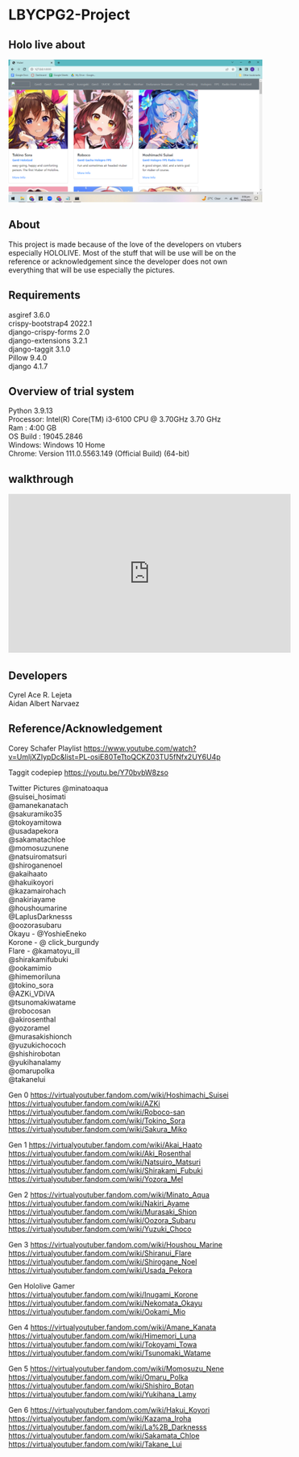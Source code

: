# LBYCPG2-Project

## Holo live about
![Alt text](https://github.com/CyrelA/LBYCPG2-Project/blob/main/sample%20site.png)

## About
This project is made because of the love of the developers on vtubers especially HOLOLIVE. 
Most of the stuff that will be use will be on the reference or acknowledgement since the developer does not own everything that will be use especially the pictures.

## Requirements
asgiref             3.6.0  
crispy-bootstrap4   2022.1  
django-crispy-forms 2.0  
django-extensions   3.2.1  
django-taggit       3.1.0  
Pillow              9.4.0  
django              4.1.7  

## Overview of trial system
Python 3.9.13    
Processor: Intel(R) Core(TM) i3-6100 CPU @ 3.70GHz   3.70 GHz  
Ram : 4:00 GB  
OS Build : 19045.2846  
Windows: Windows 10 Home  
Chrome: Version 111.0.5563.149 (Official Build) (64-bit)  

## walkthrough  

<iframe width="560" height="315" src="https://www.youtube.com/embed/iXG3GaHmmF4" title="YouTube video player" frameborder="0" allow="accelerometer; autoplay; clipboard-write; encrypted-media; gyroscope; picture-in-picture; web-share" allowfullscreen></iframe>
  

## Developers
Cyrel Ace R. Lejeta  
Aidan Albert Narvaez
## Reference/Acknowledgement

Corey Schafer Playlist
https://www.youtube.com/watch?v=UmljXZIypDc&list=PL-osiE80TeTtoQCKZ03TU5fNfx2UY6U4p

Taggit
codepiep
https://youtu.be/Y70bvbW8zso

Twitter Pictures
@minatoaqua  
@suisei_hosimati  
@amanekanatach  
@sakuramiko35  
@tokoyamitowa  
@usadapekora  
@sakamatachloe  
@momosuzunene  
@natsuiromatsuri  
@shiroganenoel  
@akaihaato  
@hakuikoyori  
@kazamairohach  
@nakiriayame  
@houshoumarine  
@LaplusDarknesss  
@oozorasubaru  
Okayu - @YoshieEneko  
Korone - @ click_burgundy  
Flare - @kamatoyu_ill  
@shirakamifubuki  
@ookamimio  
@himemoriluna  
@tokino_sora  
@AZKi_VDiVA  
@tsunomakiwatame  
@robocosan  
@akirosenthal  
@yozoramel  
@murasakishionch  
@yuzukichococh  
@shishirobotan  
@yukihanalamy  
@omarupolka  
@takanelui  



Gen 0
https://virtualyoutuber.fandom.com/wiki/Hoshimachi_Suisei
https://virtualyoutuber.fandom.com/wiki/AZKi
https://virtualyoutuber.fandom.com/wiki/Roboco-san
https://virtualyoutuber.fandom.com/wiki/Tokino_Sora
https://virtualyoutuber.fandom.com/wiki/Sakura_Miko

Gen 1
https://virtualyoutuber.fandom.com/wiki/Akai_Haato
https://virtualyoutuber.fandom.com/wiki/Aki_Rosenthal
https://virtualyoutuber.fandom.com/wiki/Natsuiro_Matsuri
https://virtualyoutuber.fandom.com/wiki/Shirakami_Fubuki
https://virtualyoutuber.fandom.com/wiki/Yozora_Mel

Gen 2
https://virtualyoutuber.fandom.com/wiki/Minato_Aqua
https://virtualyoutuber.fandom.com/wiki/Nakiri_Ayame
https://virtualyoutuber.fandom.com/wiki/Murasaki_Shion
https://virtualyoutuber.fandom.com/wiki/Oozora_Subaru
https://virtualyoutuber.fandom.com/wiki/Yuzuki_Choco

Gen 3
https://virtualyoutuber.fandom.com/wiki/Houshou_Marine
https://virtualyoutuber.fandom.com/wiki/Shiranui_Flare
https://virtualyoutuber.fandom.com/wiki/Shirogane_Noel
https://virtualyoutuber.fandom.com/wiki/Usada_Pekora

Gen Hololive Gamer
https://virtualyoutuber.fandom.com/wiki/Inugami_Korone
https://virtualyoutuber.fandom.com/wiki/Nekomata_Okayu
https://virtualyoutuber.fandom.com/wiki/Ookami_Mio

Gen 4
https://virtualyoutuber.fandom.com/wiki/Amane_Kanata
https://virtualyoutuber.fandom.com/wiki/Himemori_Luna
https://virtualyoutuber.fandom.com/wiki/Tokoyami_Towa
https://virtualyoutuber.fandom.com/wiki/Tsunomaki_Watame

Gen 5
https://virtualyoutuber.fandom.com/wiki/Momosuzu_Nene
https://virtualyoutuber.fandom.com/wiki/Omaru_Polka
https://virtualyoutuber.fandom.com/wiki/Shishiro_Botan
https://virtualyoutuber.fandom.com/wiki/Yukihana_Lamy

Gen 6 
https://virtualyoutuber.fandom.com/wiki/Hakui_Koyori
https://virtualyoutuber.fandom.com/wiki/Kazama_Iroha
https://virtualyoutuber.fandom.com/wiki/La%2B_Darknesss
https://virtualyoutuber.fandom.com/wiki/Sakamata_Chloe
https://virtualyoutuber.fandom.com/wiki/Takane_Lui
